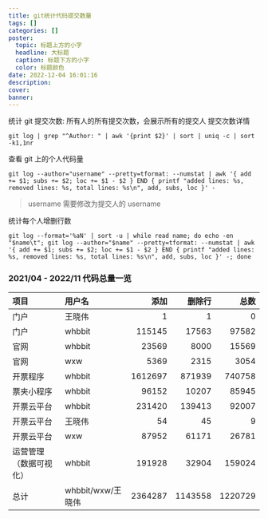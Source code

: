 ```yaml
---
title: git统计代码提交数量
tags: []
categories: []
poster:
  topic: 标题上方的小字
  headline: 大标题
  caption: 标题下方的小字
  color: 标题颜色
date: 2022-12-04 16:01:16
description:
cover:
banner:
---
```


统计 git 提交次数: 所有人的所有提交次数，会展示所有的提交人 提交次数详情

```shell
git log | grep "^Author: " | awk '{print $2}' | sort | uniq -c | sort -k1,1nr
```

查看 git 上的个人代码量

```shell
git log --author="username" --pretty=tformat: --numstat | awk '{ add += $1; subs += $2; loc += $1 - $2 } END { printf "added lines: %s, removed lines: %s, total lines: %s\n", add, subs, loc }' -
```

> username 需要修改为提交人的 username

统计每个人增删行数

```shell
git log --format='%aN' | sort -u | while read name; do echo -en "$name\t"; git log --author="$name" --pretty=tformat: --numstat | awk '{ add += $1; subs += $2; loc += $1 - $2 } END { printf "added lines: %s, removed lines: %s, total lines: %s\n", add, subs, loc }' -; done
```

### 2021/04 - 2022/11 代码总量一览

| 项目                   | 用户名            |    添加 |  删除行 |    总数 |
| :--------------------- | :---------------- | ------: | ------: | ------: |
| 门户                   | 王晓伟            |       1 |       1 |       0 |
| 门户                   | whbbit            |  115145 |   17563 |   97582 |
| 官网                   | whbbit            |   23569 |    8000 |   15569 |
| 官网                   | wxw               |    5369 |    2315 |    3054 |
| 开票程序               | whbbit            | 1612697 |  871939 |  740758 |
| 票夹小程序             | whbbit            |   96152 |   10207 |   85945 |
| 开票云平台             | whbbit            |  231420 |  139413 |   92007 |
| 开票云平台             | 王晓伟            |      54 |      45 |       9 |
| 开票云平台             | wxw               |   87952 |   61171 |   26781 |
| 运营管理（数据可视化） | whbbit            |  191928 |   32904 |  159024 |
| 总计                   | whbbit/wxw/王晓伟 | 2364287 | 1143558 | 1220729 |
